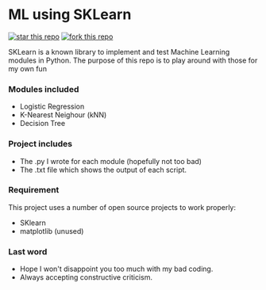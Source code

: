 # ML using SKLearn
[![star this repo](http://githubbadges.com/star.svg?user=SirAnxiousALot&repo=ML-Using-SKLearnDSS&style=flat)](https://github.com/SirAnxiousALot/ML-Using-SKLearnDSS)
[![fork this repo](http://githubbadges.com/fork.svg?user=SirAnxiousALot&repo=ML-Using-SKLearnDSS&style=flat)](https://github.com/SirAnxiousALot/ML-Using-SKLearnDSS/fork)

SKLearn is a known library to implement and test Machine Learning modules in Python.
The purpose of this repo is to play around with those for my own fun

### Modules included
  - Logistic Regression
  - K-Nearest Neighour (kNN)
  - Decision Tree

### Project includes

  - The .py I wrote for each module (hopefully not too bad)
  - The .txt file which shows the output of each script.

### Requirement
This project uses a number of open source projects to work properly:
* SKlearn
* matplotlib (unused)


### Last word
- Hope I won't disappoint you too much with my bad coding.
- Always accepting constructive criticism.